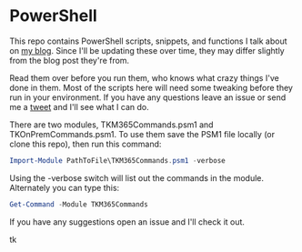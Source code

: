 # PowerShell
This repo contains PowerShell scripts, snippets, and functions I talk about on [my blog](https://www.toddklindt.com/blog). Since I'll be updating these over time, they may differ slightly from the blog post they're from. 

Read them over before you run them, who knows what crazy things I've done in them. Most of the scripts here will need some tweaking before they run in your environment. If you have any questions leave an issue or send me a [tweet](https://twitter.com/toddklindt) and I'll see what I can do.

There are two modules, TKM365Commands.psm1 and TKOnPremCommands.psm1. To use them save the PSM1 file locally (or clone this repo), then run this command:
```PowerShell
Import-Module PathToFile\TKM365Commands.psm1 -verbose
```
Using the -verbose switch will list out the commands in the module. Alternately you can type this:
```PowerShell
Get-Command -Module TKM365Commands
```

If you have any suggestions open an issue and I'll check it out.

tk
